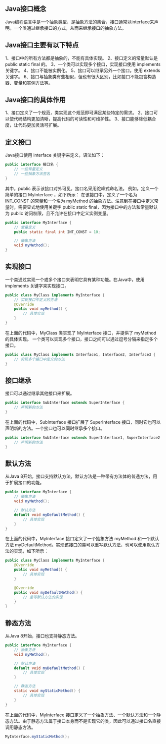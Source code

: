 ## Java接口概念
Java编程语言中是一个抽象类型，是抽象方法的集合，接口通常以interface来声明。一个类通过继承接口的方式，从而来继承接口的抽象方法。
## Java接口主要有以下特点
1、接口中的所有方法都是抽象的，不能有具体实现。
2、接口定义的常量默认是 public static final 的。
3、一个类可以实现多个接口，实现接口使用 implements 关键字。
4、接口不能被实例化。
5、接口可以继承另外一个接口，使用 extends 关键字。
6、接口与抽象类有些相似，但也有很大区别，比如接口不能包含构造器、变量和实例方法等。
## Java接口的具体作用
1、接口定义了一个规范，类实现这个规范即可满足某些特定的需求。
2、接口可以使代码结构更加清晰，提高代码的可读性和可维护性。
3、接口能够降低耦合度，让代码更加灵活可扩展。
## 定义接口
Java接口使用 interface 关键字来定义，语法如下：
```java
public interface 接口名 {
    // 一些常量定义
    // 一些抽象方法签名
}

```
其中，public 表示该接口对外可见，接口名采用驼峰式命名法。
例如，定义一个简单的接口 MyInterface ，如下所示：
在该接口中，定义了一个名为 INT_CONST 的常量和一个名为 myMethod 的抽象方法。注意到在接口中定义常量时，需要显式地使用关键字 public static final，因为接口中的方法和常量默认为 public 访问权限，且不允许在接口中定义实例变量。
```java
public interface MyInterface {
    // 常量定义
    public static final int INT_CONST = 10;

    // 抽象方法
    void myMethod();
}
```
## 实现接口
一个类通过实现一个或多个接口来表明它具有某种功能。在Java中，使用 implements 关键字来实现接口。
```java
public class MyClass implements MyInterface {
    // 实现接口中定义的方法
    @Override
    public void myMethod() {
        // 具体实现
    }
}
```
在上面的代码中，MyClass 类实现了 MyInterface 接口，并提供了 myMethod 的具体实现。
一个类可以实现多个接口，接口之间可以通过逗号分隔来指定多个接口。
```java
public class MyClass implements Interface1, Interface2, Interface3 {
    // 实现多个接口中定义的方法
}
```
## 接口继承
接口可以通过继承其他接口来扩展。
```java
public interface SubInterface extends SuperInterface {
    // 声明新的方法
}
```
在上面的代码中，SubInterface 接口扩展了 SuperInterface 接口，同时它也可以声明新的方法。一个接口也可以同时继承多个接口。
```java
public interface SubInterface extends SuperInterface1, SuperInterface2 {
    // 声明新的方法
}
```
## 默认方法
从Java 8开始，接口支持默认方法，默认方法是一种带有方法体的普通方法，用于扩展接口的功能。
```java
public interface MyInterface {
    // 抽象方法
    void myMethod();

    // 默认方法
    default void myDefaultMethod() {
        // 具体实现
    }
}
```
在上面的代码中，MyInterface 接口定义了一个抽象方法 myMethod 和一个默认方法 myDefaultMethod。实现该接口的类可以重写默认方法，也可以使用默认方法的实现，如下所示：
```java
public class MyClass implements MyInterface {
    @Override
    public void myMethod() {
        // 具体实现
    }

    @Override
    public void myDefaultMethod() {
        // 重写默认方法的实现
    }
}
```
## 静态方法
从Java 8开始，接口也支持静态方法。
```java
public interface MyInterface {
    // 抽象方法
    void myMethod();

    // 默认方法
    default void myDefaultMethod() {
        // 具体实现
    }

    // 静态方法
    static void myStaticMethod() {
        // 具体实现
    }
}
```
在上面的代码中，MyInterface 接口定义了一个抽象方法、一个默认方法和一个静态方法。由于静态方法属于接口本身而不是实现它的类，因此可以通过接口名直接调用静态方法。
```java
MyInterface.myStaticMethod();
```
